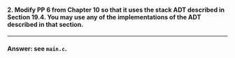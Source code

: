 #### 2. Modify PP 6 from Chapter 10 so that it uses the stack ADT described in Section 19.4. You may use any of the implementations of the ADT described in that section.

---

#### Answer: see `main.c`.
